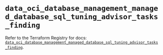 # `data_oci_database_management_managed_database_sql_tuning_advisor_tasks_finding`

Refer to the Terraform Registry for docs: [`data_oci_database_management_managed_database_sql_tuning_advisor_tasks_finding`](https://registry.terraform.io/providers/oracle/oci/7.19.0/docs/data-sources/database_management_managed_database_sql_tuning_advisor_tasks_finding).
